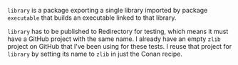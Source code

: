 `library` is a package exporting a single library
imported by package `executable`
that builds an executable linked to that library.

`library` has to be published to Redirectory for testing,
which means it must have a GitHub project with the same name.
I already have an empty `zlib` project on GitHub
that I've been using for these tests.
I reuse that project for `library`
by setting its name to `zlib` in just the Conan recipe.
